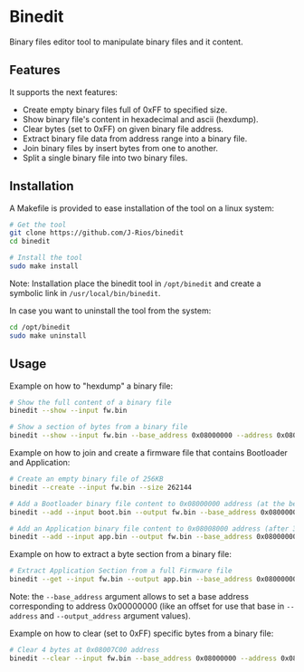 # Binedit

Binary files editor tool to manipulate binary files and it content.

## Features

It supports the next features:
- Create empty binary files full of 0xFF to specified size.
- Show binary file's content in hexadecimal and ascii (hexdump).
- Clear bytes (set to 0xFF) on given binary file address.
- Extract binary file data from address range into a binary file.
- Join binary files by insert bytes from one to another.
- Split a single binary file into two binary files.

## Installation

A Makefile is provided to ease installation of the tool on a linux system:

```bash
# Get the tool
git clone https://github.com/J-Rios/binedit
cd binedit

# Install the tool
sudo make install
```

Note: Installation place the binedit tool in `/opt/binedit` and create a symbolic link in `/usr/local/bin/binedit`.

In case you want to uninstall the tool from the system:

```bash
cd /opt/binedit
sudo make uninstall
```

## Usage

Example on how to "hexdump" a binary file:

```bash
# Show the full content of a binary file
binedit --show --input fw.bin

# Show a section of bytes from a binary file
binedit --show --input fw.bin --base_address 0x08000000 --address 0x08007C00
```

Example on how to join and create a firmware file that contains Bootloader and Application:

```bash
# Create an empty binary file of 256KB
binedit --create --input fw.bin --size 262144

# Add a Bootloader binary file content to 0x08000000 address (at the beginning of the file)
binedit --add --input boot.bin --output fw.bin --base_address 0x08000000 --output_address 0x08000000

# Add an Application binary file content to 0x08008000 address (after 32KB of Bootloader)
binedit --add --input app.bin --output fw.bin --base_address 0x08000000 --output_address 0x08008000
```

Example on how to extract a byte section from a binary file:

```bash
# Extract Application Section from a full Firmware file
binedit --get --input fw.bin --output app.bin --base_address 0x08000000 --address 0x08008000
```

Note: the `--base_address` argument allows to set a base address corresponding to address 0x00000000 (like an offset for use that base in `--address` and `--output_address` argument values).

Example on how to clear (set to 0xFF) specific bytes from a binary file:

```bash
# Clear 4 bytes at 0x08007C00 address
binedit --clear --input fw.bin --base_address 0x08000000 --address 0x08007C00 --size 4
```
